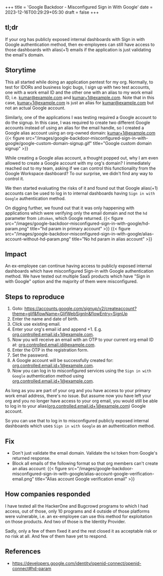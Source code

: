 +++
title = 'Google Backdoor - Misconfigured Sign in With Google'
date = 2023-12-16T00:29:29+05:30
draft = false
+++

## tl;dr
If your org has publicly exposed internal dashboards with Sign in with Google authentication method, then ex-employees can still have access to those dashboards with alias(+1) emails if the application is just validating the email's domain.

## Storytime
This all started while doing an application pentest for my org. Normally, to test for IDORs and business logic bugs, I sign up with two test accounts, one with a work email ID and the other one with an alias to my work email ID, i.e. kumar@example.com and kumar+1@example.com. Note that in this case, kumar+1@example.com is just an alias for kumar@example.com but not an actual Google account.

Similarly, one of the applications I was testing required a Google account to do the signup. In this case, I was required to create two different Google accounts instead of using an alias for the email handle, so I created a Google alias account using an org-owned domain: kumar+1@example.com
{{< figure src="/images/google-backdoor-misconfigured-sign-in-with-google/google-custom-domain-signup.gif" title="Google custom domain signup" >}}

 
While creating a Google alias account, a thought popped out, why I am even allowed to create a Google account with my org's domain? I immediately reached out to my team, asking if we can control this functionality from the Google Workspace dashboard? To our surprise, we didn't find any way to control it. 

We then started evaluating the risks of it and found out that Google alias(+1) accounts can be used to log in to internal dashboards having `Sign in with Google` authentication method.

On digging further, we found out that it was only happening with applications which were verifying only the email domain and not the `hd` parameter from `idtoken`, which Google returned.
{{< figure src="/images/google-backdoor-misconfigured-sign-in-with-google/hd-param.png" title="hd param in primary account" >}}
{{< figure src="/images/google-backdoor-misconfigured-sign-in-with-google/alias-account-without-hd-param.png" title="No hd param in alias account" >}}

## Impact
An ex-employee can continue having access to publicly exposed internal dashboards which have misconfigured Sign-in with Google authentication method.
We have tested out multiple SaaS products which have "Sign in with Google" option and the majority of them were misconfigured. 
## Steps to reproduce
1. Goto: https://accounts.google.com/signup/v2/createaccount?theme=glif&flowName=GlifWebSignIn&flowEntry=SignUp
1. Enter the name and date of birth.
1. Click use existing email.
1. Enter your org's email id and append +1. E.g. org.controlled.email.id+1@example.com.
1. Now you will receive an email with an OTP to your current org email ID at: org.controlled.email.id@example.com.
1. Enter the OTP in the registration form.
1. Set the password.
1. A Google account will be successfully created for: org.controlled.email.id+1@example.com.
1. Now you can log in to misconfigured services using the `Sign in with Google` authentication method using org.controlled.email.id+1@example.com.

As long as you are part of your org and you have access to your primary work email address, there's no issue. But assume now you have left your org and you no longer have access to your org email, you would still be able to log in to your alias(org.controlled.email.id+1@example.com) Google account.

So you can use that to log in to misconfigured publicly exposed internal dashboards which uses `Sign in with Google` as an authentication method.
## Fix
+ Don't just validate the email domain. Validate the `hd` token from Google's returned response.
+ Block all emails of the following format so that org members can't create an alias account:
{{< figure src="/images/google-backdoor-misconfigured-sign-in-with-google/alias-account-google-verification-email.png" title="Alias account Google verification email" >}}

## How companies responded
I have tested all the HackerOne and Bugcrowd programs to which I had access, out of those, only 10 programs and 4 outside of those platforms were vulnerable, i.e. an ex-employee can use this method for exploitation on those products. And two of those is the Identity Provider.

Sadly, only a few of them fixed it and the rest closed it as acceptable risk or no risk at all. And few of them have yet to respond.

## References
+ https://developers.google.com/identity/openid-connect/openid-connect#hd-param
